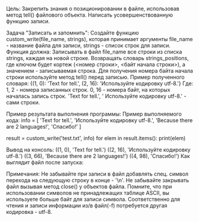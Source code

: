 Цель: Закрепить знания о позиционировании в файле, использовав метод tell() файлового объекта.
Написать усовершенствованную функцию записи.

Задача "Записать и запомнить": 
Создайте функцию custom_write(file_name, strings), 
которая принимает аргументы file_name - название файла для записи, 
strings - список строк для записи. 
Функция должна: 
Записывать в файл file_name все строки из списка strings, каждая на новой строке. 
Возвращать словарь strings_positions, где ключом будет кортеж (<номер строки>, <байт начала строки>), 
а значением - записываемая строка.
Для получения номера байта начала строки используйте метод tell() перед записью. 
Пример полученного словаря: 
{(1, 0): 'Text for tell.', (2, 16): 'Используйте кодировку utf-8.'}
Где: 1, 2 - номера записанных строк. 0, 16 - номера байт, на которых началась запись строк. 'Text for tell.', '
Используйте кодировку utf-8.' - сами строки.

Пример результата выполнения программы: Пример выполняемого кода:
info = [ 'Text for tell.', 'Используйте кодировку utf-8.', 'Because there are 2 languages!', 'Спасибо!' ]

result = custom_write('test.txt', info) for elem in result.items(): print(elem)

Вывод на консоль: 
((1, 0), 'Text for tell.') 
((2, 16), 'Используйте кодировку utf-8.')
((3, 66), 'Because there are 2 languages!') 
((4, 98), 'Спасибо!') 
Как выглядит файл после запуска:

Примечания: Не забывайте при записи в файл добавлять спец. символ перехода на следующую строку в конце - '\n'. 
Не забывайте закрывать файл вызывая метод close() у объектов файла. 
Помните, что при использовании символов не принадлежащих таблице ASCII, вы используете больше байт для записи символа.
Соответственно для чтения и записи информации из/в файл(-f) потребуется другая кодировка - utf-8.